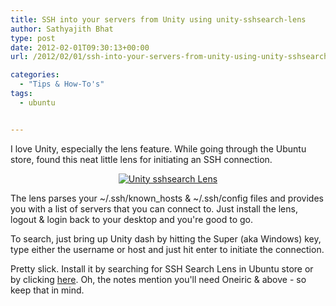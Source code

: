 ```yaml
---
title: SSH into your servers from Unity using unity-sshsearch-lens
author: Sathyajith Bhat
type: post
date: 2012-02-01T09:30:13+00:00
url: /2012/02/01/ssh-into-your-servers-from-unity-using-unity-sshsearch-lens/

categories:
  - "Tips & How-To's"
tags:
  - ubuntu


---
```

I love Unity, especially the lens feature. While going through the Ubuntu store, found this neat little lens for initiating an SSH connection.

<p style="text-align: center;">
  <a href="https://i.imgur.com/d7tX0.jpg"><img class="aligncenter" title="Unity sshsearch Lens" src="https://i.imgur.com/d7tX0.jpg" alt="Unity sshsearch Lens"   /></a>
</p>

<p style="text-align: left;">
  The lens parses your ~/.ssh/known_hosts & ~/.ssh/config files and provides you with a list of servers that you can connect to. Just install the lens, logout & login back to your desktop and you're good to go.
</p>

<p style="text-align: left;">
  To search, just bring up Unity dash by hitting the Super (aka Windows) key, type either the username or host and just hit enter to initiate the connection.
</p>

<p style="text-align: left;">
  Pretty slick. Install it by searching for SSH Search Lens in Ubuntu store or by clicking <a title="Unity Lens SSH Search" href="https://apt.ubuntu.com/p/unity-lens-sshsearch">here</a>. Oh, the notes mention you'll need Oneiric & above - so keep that in mind.
</p>

<p style="text-align: left;">
